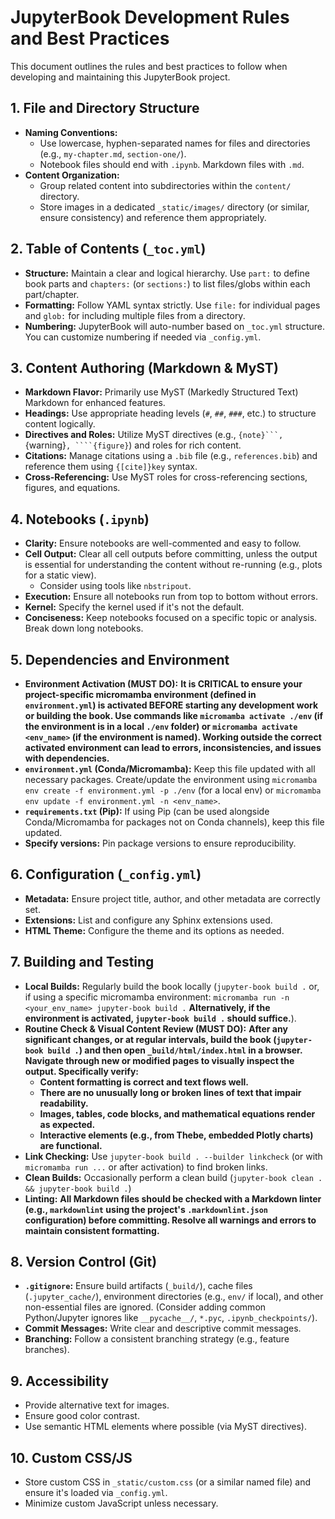 # JupyterBook Development Rules and Best Practices

This document outlines the rules and best practices to follow when developing and maintaining this JupyterBook project.

## 1. File and Directory Structure

- **Naming Conventions:**
  - Use lowercase, hyphen-separated names for files and directories (e.g., `my-chapter.md`, `section-one/`).
  - Notebook files should end with `.ipynb`. Markdown files with `.md`.
- **Content Organization:**
  - Group related content into subdirectories within the `content/` directory.
  - Store images in a dedicated `_static/images/` directory (or similar, ensure consistency) and reference them appropriately.

## 2. Table of Contents (`_toc.yml`)

- **Structure:** Maintain a clear and logical hierarchy. Use `part:` to define book parts and `chapters:` (or `sections:`) to list files/globs within each part/chapter.
- **Formatting:** Follow YAML syntax strictly. Use `file:` for individual pages and `glob:` for including multiple files from a directory.
- **Numbering:** JupyterBook will auto-number based on `_toc.yml` structure. You can customize numbering if needed via `_config.yml`.

## 3. Content Authoring (Markdown & MyST)

- **Markdown Flavor:** Primarily use MyST (Markedly Structured Text) Markdown for enhanced features.
- **Headings:** Use appropriate heading levels (`#`, `##`, `###`, etc.) to structure content logically.
- **Directives and Roles:** Utilize MyST directives (e.g., ````{note}```, ````{warning}```, ````{figure}```) and roles for rich content.
- **Citations:** Manage citations using a `.bib` file (e.g., `references.bib`) and reference them using `{[cite]}key` syntax.
- **Cross-Referencing:** Use MyST roles for cross-referencing sections, figures, and equations.

## 4. Notebooks (`.ipynb`)

- **Clarity:** Ensure notebooks are well-commented and easy to follow.
- **Cell Output:** Clear all cell outputs before committing, unless the output is essential for understanding the content without re-running (e.g., plots for a static view).
  - Consider using tools like `nbstripout`.
- **Execution:** Ensure all notebooks run from top to bottom without errors.
- **Kernel:** Specify the kernel used if it's not the default.
- **Conciseness:** Keep notebooks focused on a specific topic or analysis. Break down long notebooks.

## 5. Dependencies and Environment

- **Environment Activation (MUST DO):** **It is CRITICAL to ensure your project-specific micromamba environment (defined in `environment.yml`) is activated BEFORE starting any development work or building the book. Use commands like `micromamba activate ./env` (if the environment is in a local `./env` folder) or `micromamba activate <env_name>` (if the environment is named). Working outside the correct activated environment can lead to errors, inconsistencies, and issues with dependencies.**
- **`environment.yml` (Conda/Micromamba):** Keep this file updated with all necessary packages. Create/update the environment using `micromamba env create -f environment.yml -p ./env` (for a local env) or `micromamba env update -f environment.yml -n <env_name>`.
- **`requirements.txt` (Pip):** If using Pip (can be used alongside Conda/Micromamba for packages not on Conda channels), keep this file updated.
- **Specify versions:** Pin package versions to ensure reproducibility.

## 6. Configuration (`_config.yml`)

- **Metadata:** Ensure project title, author, and other metadata are correctly set.
- **Extensions:** List and configure any Sphinx extensions used.
- **HTML Theme:** Configure the theme and its options as needed.

## 7. Building and Testing

- **Local Builds:** Regularly build the book locally (`jupyter-book build .` or, if using a specific micromamba environment: `micromamba run -n <your_env_name> jupyter-book build .` **Alternatively, if the environment is activated, `jupyter-book build .` should suffice.**).
- **Routine Check & Visual Content Review (MUST DO):** **After any significant changes, or at regular intervals, build the book (`jupyter-book build .`) and then open `_build/html/index.html` in a browser. Navigate through new or modified pages to visually inspect the output. Specifically verify:**
  - **Content formatting is correct and text flows well.**
  - **There are no unusually long or broken lines of text that impair readability.**
  - **Images, tables, code blocks, and mathematical equations render as expected.**
  - **Interactive elements (e.g., from Thebe, embedded Plotly charts) are functional.**
- **Link Checking:** Use `jupyter-book build . --builder linkcheck` (or with `micromamba run ...` or after activation) to find broken links.
- **Clean Builds:** Occasionally perform a clean build (`jupyter-book clean . && jupyter-book build .`)
- **Linting:** **All Markdown files should be checked with a Markdown linter (e.g., `markdownlint` using the project's `.markdownlint.json` configuration) before committing. Resolve all warnings and errors to maintain consistent formatting.**

## 8. Version Control (Git)

- **`.gitignore`:** Ensure build artifacts (`_build/`), cache files (`.jupyter_cache/`), environment directories (e.g., `env/` if local), and other non-essential files are ignored. (Consider adding common Python/Jupyter ignores like `__pycache__/`, `*.pyc`, `.ipynb_checkpoints/`).
- **Commit Messages:** Write clear and descriptive commit messages.
- **Branching:** Follow a consistent branching strategy (e.g., feature branches).

## 9. Accessibility

- Provide alternative text for images.
- Ensure good color contrast.
- Use semantic HTML elements where possible (via MyST directives).

## 10. Custom CSS/JS

- Store custom CSS in `_static/custom.css` (or a similar named file) and ensure it's loaded via `_config.yml`.
- Minimize custom JavaScript unless necessary.
